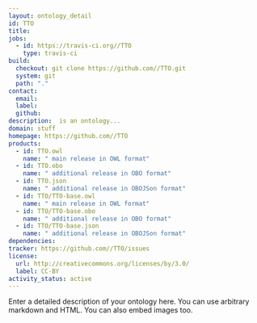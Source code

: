 ```yaml
---
layout: ontology_detail
id: TTO
title: 
jobs:
  - id: https://travis-ci.org//TTO
    type: travis-ci
build:
  checkout: git clone https://github.com//TTO.git
  system: git
  path: "."
contact:
  email: 
  label: 
  github: 
description:  is an ontology...
domain: stuff
homepage: https://github.com//TTO
products:
  - id: TTO.owl
    name: " main release in OWL format"
  - id: TTO.obo
    name: " additional release in OBO format"
  - id: TTO.json
    name: " additional release in OBOJSon format"
  - id: TTO/TTO-base.owl
    name: " main release in OWL format"
  - id: TTO/TTO-base.obo
    name: " additional release in OBO format"
  - id: TTO/TTO-base.json
    name: " additional release in OBOJSon format"
dependencies:
tracker: https://github.com//TTO/issues
license:
  url: http://creativecommons.org/licenses/by/3.0/
  label: CC-BY
activity_status: active
---
```


Enter a detailed description of your ontology here. You can use arbitrary markdown and HTML.
You can also embed images too.

